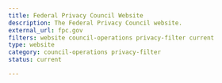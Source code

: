 ```yaml
---
title: Federal Privacy Council Website
description: The Federal Privacy Council website.
external_url: fpc.gov
filters: website council-operations privacy-filter current
type: website
category: council-operations privacy-filter
status: current

---
```


